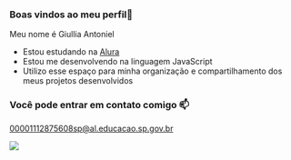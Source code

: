 ### Boas vindos ao meu perfil💛


Meu nome é Giullia Antoniel

- Estou estudando na [Alura](https://www.alura.com.br)
- Estou me desenvolvendo na linguagem JavaScript
- Utilizo esse espaço para minha organização e compartilhamento dos meus projetos desenvolvidos

### Você pode entrar em contato comigo 📫

00001112875608sp@al.educacao.sp.gov.br

![](https://media1.tenor.com/m/dlzYGThHPRwAAAAC/cat-nerd.gif)



